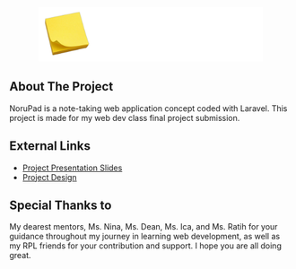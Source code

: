 <p align="center"><img src="https://github.com/syiffanoriza/NoruPad-v1/blob/master/public/assets/images/Heading.png?raw=true" width="400" alt="NoruPad Logo"></a></p>

## About The Project

NoruPad is a note-taking web application concept coded with Laravel. This project is made for my web dev class final project submission. 

## External Links

- [Project Presentation Slides](https://www.canva.com/design/DAFce1X1bmQ/rcX7bYxmMbk8UDEeGPzAgg/view?utm_content=DAFce1X1bmQ&utm_campaign=designshare&utm_medium=link&utm_source=publishsharelink)
- [Project Design](https://www.figma.com/file/WcbGFAftMYkhHOuGzLYmyx/Web-Preview?node-id=0-1)

## Special Thanks to

My dearest mentors, Ms. Nina, Ms. Dean, Ms. Ica, and Ms. Ratih for your guidance throughout my journey in learning web development, as well as my RPL friends for your contribution and support. I hope you are all doing great.